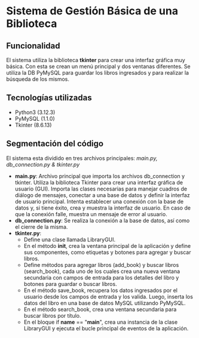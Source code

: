 # Sistema de Gestión Básica de una Biblioteca

## Funcionalidad

El sistema utiliza la biblioteca **tkinter** para crear una interfaz gráfica muy básica. Con esta se crean un menú principal y dos ventanas diferentes.
Se utiliza la DB PyMySQL para guardar los libros ingresados y para realizar la búsqueda de los mismos.

## Tecnologías utilizadas

- Python3 (3.12.3)
- PyMySQL (1.1.0)
- Tkinter (8.6.13)

## Segmentación del código

El sistema esta dividido en tres archivos principales: _main.py, db_connection.py & tkinter.py_

- **main.py**: Archivo principal que importa los archivos db_connection y tkinter. Utiliza la biblioteca Tkinter para crear una interfaz gráfica de usuario (GUI). Importa las clases necesarias para manejar cuadros de diálogo de mensajes, conectar a una base de datos y definir la interfaz de usuario principal. Intenta establecer una conexión con la base de datos y, si tiene éxito, crea y muestra la interfaz de usuario. En caso de que la conexión falle, muestra un mensaje de error al usuario.
- **db_connection.py**: Se realiza la conexión a la base de datos, así como el cierre de la misma.
- **tkinter.py**:
  - Define una clase llamada LibraryGUI.
  - En el método **init**, crea la ventana principal de la aplicación y define sus componentes, como etiquetas y botones para agregar y buscar libros.
  - Define métodos para agregar libros (add_book) y buscar libros (search_book), cada uno de los cuales crea una nueva ventana secundaria con campos de entrada para los detalles del libro y botones para guardar o buscar libros.
  - En el método save_book, recupera los datos ingresados por el usuario desde los campos de entrada y los valida. Luego, inserta los datos del libro en una base de datos MySQL utilizando PyMySQL.
  - En el método search_book, crea una ventana secundaria para buscar libros por título.
  - En el bloque if **name** == "**main**", crea una instancia de la clase LibraryGUI y ejecuta el bucle principal de eventos de la aplicación.
